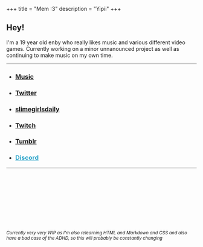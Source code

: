 +++
title = "Mem :3"
description = "Yipii"
+++

## Hey!

I'm a 19 year old enby who really likes music and various different video games. Currently working on a minor unnanounced project as well as continuing to make music on my own time.

---

- ### <a href="https://thatonesaxguy.bandcamp.com/" title="thatonesaxguy" target="_blank">Music</a>

- ### <a href="https://twitter.com/Thatonesaxguy" title="@thatonesaxguy" target="_blank">Twitter</a>

- ### <a href="https://twitter.com/slimegirlsdaily" title="@slimegirlsdaily" target="_blank">slimegirlsdaily</a>

- ### <a href="https://www.twitch.tv/mem0451" title="Mem0451" target="_blank">Twitch</a>

- ### <a href="https://www.tumblr.com/mem0451" title="@mem0451" target="_blank">Tumblr</a>

- ### <p style="color: #28a3c9;" title=Mem#9902><ins>Discord</ins></p>

---

<br><br><br><br><br><br><br><br>

<!-- Gotta eventually figure out how to put this at the bottom of the screen, or at least lower without fucking up where all the other text is -->

<small><i>Currently very very WIP as I'm also relearning HTML and Markdown and CSS and also have a bad case of the ADHD, so this will probably be constantly changing</i></small>